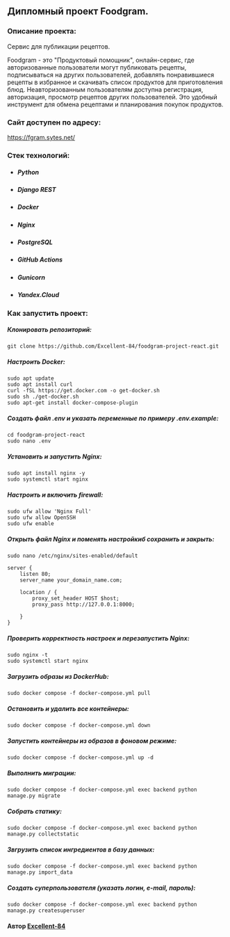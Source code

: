 ## Дипломный проект Foodgram.

### Описание проекта: 

Cервис для публикации рецептов.

Foodgram - это "Продуктовый помощник", онлайн-сервис, где авторизованные пользователи могут публиковать рецепты, подписываться на других пользователей, добавлять понравившиеся рецепты в избранное и скачивать список продуктов для приготовления блюд. Неавторизованным пользователям доступна регистрация, авторизация, просмотр рецептов других пользователей. Это удобный инструмент для обмена рецептами и планирования покупок продуктов.


### Сайт доступен по адресу: 

https://fgram.sytes.net/


### Стек технологий:

* ##### Python
* ##### Django REST
* ##### Docker
* ##### Nginx
* ##### PostgreSQL
* ##### GitHub Actions
* ##### Gunicorn
* ##### Yandex.Cloud

### Как запустить проект: 

##### Клонировать репозиторий: 
``` 
git clone https://github.com/Excellent-84/foodgram-project-react.git
```
##### Настроить Docker:
``` 
sudo apt update
sudo apt install curl
curl -fSL https://get.docker.com -o get-docker.sh
sudo sh ./get-docker.sh
sudo apt-get install docker-compose-plugin
```
##### Создать файл .env и указать переменные по примеру .env.example:
``` 
cd foodgram-project-react
sudo nano .env
```
##### Установить и запустить Nginx:
```
sudo apt install nginx -y
sudo systemctl start nginx
```
##### Настроить и включить firewall:
```
sudo ufw allow 'Nginx Full'
sudo ufw allow OpenSSH
sudo ufw enable
```
##### Открыть файл Nginx и поменять настройкиб сохранить и закрыть:
```
sudo nano /etc/nginx/sites-enabled/default
```
```
server {
    listen 80;
    server_name your_domain_name.com;
    
    location / {
        proxy_set_header HOST $host;
        proxy_pass http://127.0.0.1:8000;

    }
}
```
##### Проверить корректность настроек и перезапустить Nginx: 
```
sudo nginx -t
sudo systemctl start nginx
```
##### Загрузить образы из DockerHub:
```
sudo docker compose -f docker-compose.yml pull
```
##### Остановить и удалить все контейнеры:
```
sudo docker compose -f docker-compose.yml down
```
##### Запустить контейнеры из образов в фоновом режиме: 
```
sudo docker compose -f docker-compose.yml up -d
```
##### Выполнить миграции: 
``` 
sudo docker compose -f docker-compose.yml exec backend python manage.py migrate 
```
##### Собрать статику:
``` 
sudo docker compose -f docker-compose.yml exec backend python manage.py collectstatic
```
##### Звгрузить список ингредиентов в базу данных:
``` 
sudo docker compose -f docker-compose.yml exec backend python manage.py import_data
```
##### Создать суперпользователя (указать логин, e-mail, пароль):
``` 
sudo docker compose -f docker-compose.yml exec backend python manage.py createsuperuser 
```

#### Автор [Excellent-84](https://github.com/Excellent-84)
